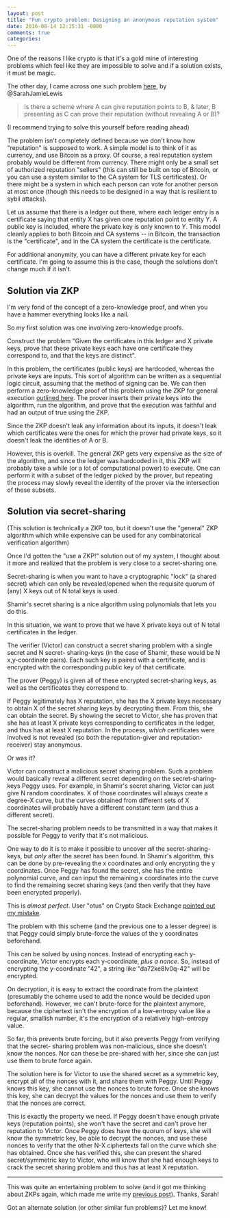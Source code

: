 ```yaml
---
layout: post
title: "Fun crypto problem: Designing an anonymous reputation system"
date: 2016-08-14 12:15:31 -0800
comments: true
categories: 
---
```


One of the reasons I like crypto is that it's a gold mine of interesting problems which feel
like they are impossible to solve and if a solution exists, it must be magic.

The other day, I came across one such problem [here][sarah-tweet], by @SarahJamieLewis

> Is there a scheme where A can give reputation points to B, & later, B presenting as C can prove
> their reputation (without revealing A or B)?

(I recommend trying to solve this yourself before reading ahead)

The problem isn't completely defined because we don't know how "reputation" is supposed to work. A
simple model is to think of it as currency, and use Bitcoin as a proxy. Of course, a real reputation
system probably would be different from currency. There might only be a small set of authorized
reputation "sellers" (this can still be built on top of Bitcoin, or you can use a system similar to
the CA system for TLS certificates). Or there might be a system in which each person can vote for
another person at most once (though this needs to be designed in a way that is resilient to sybil
attacks).

Let us assume that there is a ledger out there, where each ledger entry is a certificate saying that
entity X has given one reputation point to entity Y. A public key is included, where the private key
is only known to Y. This model cleanly applies to both Bitcoin and CA systems -- in Bitcoin, the
transaction is the "certificate", and in the CA system the certificate is the certificate.

For additional anonymity, you can have a different private key for each certificate. I'm going to
assume this is the case, though the solutions don't change much if it isn't.

## Solution via ZKP

I'm very fond of the concept of a zero-knowledge proof, and when you have a hammer everything looks
like a nail.

So my first solution was one involving zero-knowledge proofs.

Construct the problem "Given the certificates in this ledger and X private keys, prove that these
private keys each have one certificate they correspond to, and that the keys are distinct".

In this problem, the certificates (public keys) are hardcoded, whereas the private keys are inputs.
This sort of algorithm can be written as a sequential logic circuit, assuming that the method of
signing can be. We can then perform a zero-knowledge proof of this problem using the ZKP for general
execution [outlined here][zkp-general]. The prover inserts their private keys into the algorithm,
run the algorithm, and prove that the execution was faithful and had an output of true using the ZKP.

Since the ZKP doesn't leak any information about its inputs, it doesn't leak which certificates
were the ones for which the prover had private keys, so it doesn't leak the identities of A or B.

However, this is overkill. The general ZKP gets very expensive as the size of the algorithm, and
since the ledger was hardcoded in it, this ZKP will probably take a while (or a lot of computational
power) to execute. One can perform it with a subset of the ledger picked by the prover, but
repeating the process may slowly reveal the identity of the prover via the intersection of these
subsets.

## Solution via secret-sharing

(This solution is technically a ZKP too, but it doesn't use the "general" ZKP algorithm which
while expensive can be used for any combinatorical verification algorithm)

Once I'd gotten the "use a ZKP!" solution out of my system, I thought about it more and realized
that the problem is very close to a secret-sharing one.

Secret-sharing is when you want to have a cryptographic "lock" (a shared secret) which can only be
revealed/opened when the requisite quorum of (any) X keys out of N total keys is used.

Shamir's secret sharing is a nice algorithm using polynomials that lets you do this.

In this situation, we want to prove that we have X private keys out of N total certificates in the
ledger.

The verifier (Victor) can construct a secret sharing problem with a single secret and N secret-
sharing-keys (in the case of Shamir, these would be N x,y-coordinate pairs). Each such key is paired
with a certificate, and is encrypted with the corresponding public key of that certificate.

The prover (Peggy) is given all of these encrypted secret-sharing keys, as well as the certificates
they correspond to.

If Peggy legitimately has X reputation, she has the X private keys necessary to obtain X of the
secret sharing keys by decrypting them. From this, she can obtain the secret. By showing the secret
to Victor, she has proven that she has at least X private keys corresponding to certificates in the
ledger, and thus has at least X reputation. In the process, _which_ certificates were involved is
not revealed (so both the reputation-giver and reputation-receiver) stay anonymous.

Or was it?

Victor can construct a malicious secret sharing problem. Such a problem would basically reveal a
different secret depending on the secret-sharing-keys Peggy uses. For example, in Shamir's secret
sharing, Victor can just give N random coordinates. X of those coordinates will always create a
degree-X curve, but the curves obtained from different sets of X coordinates will probably have a
different constant term (and thus a different secret).

The secret-sharing problem needs to be transmitted in a way that makes it possible for Peggy to
verify that it's not malicious.

One way to do it is to make it possible to uncover _all_ the secret-sharing-keys, but _only_ after
the secret has been found. In Shamir's algorithm, this can be done by pre-revealing the x
coordinates and only encrypting the y coordinates. Once Peggy has found the secret, she has the
entire polynomial curve, and can input the remaining x coordinates into the curve to find the
remaining secret sharing keys (and then verify that they have been encrypted properly).

This is _almost perfect_. User "otus" on Crypto Stack Exchange [pointed out my mistake][cryptose].

The problem with this scheme (and the previous one to a lesser degree) is that Peggy could simply
brute-force the values of the y coordinates beforehand.

This can be solved by using nonces. Instead of encrypting each y-coordinate, Victor encrypts each
y-coordinate, _plus a nonce_. So, instead of encrypting the y-coordinate "42", a string like
"da72ke8lv0q-42" will be encrypted.

On decryption, it is easy to extract the coordinate from the plaintext (presumably the scheme used
to add the nonce would be decided upon beforehand). However, we can't brute-force for the plaintext
anymore, because the ciphertext isn't the encryption of a low-entropy value like a regular, smallish
number, it's the encryption of a relatively high-entropy value.

So far, this prevents brute forcing, but it also prevents Peggy from verifying that the secret-
sharing problem was non-malicious, since she doesn't know the nonces. Nor can these be pre-shared
with her, since she can just use them to brute force again.

The solution here is for Victor to use the shared secret as a symmetric key, encrypt all of the
nonces with it, and share them with Peggy. Until Peggy knows this key, she cannot use the nonces to
brute force. Once she knows this key, she can decrypt the values for the nonces and use them to
verify that the nonces are correct.

This is exactly the property we need. If Peggy doesn't have enough private keys (reputation points),
she won't have the secret and can't prove her reputation to Victor. Once Peggy does have the quorum
of keys, she will know the symmetric key, be able to decrypt the nonces, and use these nonces to
verify that the other N-X ciphertexts fall on the curve which she has obtained. Once she has
verified this, she can present the shared secret/symmetric key to Victor, who will know that she
had enough keys to crack the secret sharing problem and thus has at least X reputation.

----------------

This was quite an entertaining problem to solve (and it got me thinking about ZKPs again, which
made me write my [previous post][post-prev]). Thanks, Sarah!

Got an alternate solution (or other similar fun problems)? Let me know!


 [sarah-tweet]: https://twitter.com/SarahJamieLewis/status/763060674956173314
 [zkp-general]: http://manishearth.github.io/blog/2016/03/05/exploring-zero-knowledge-proofs/
 [cryptose]: http://crypto.stackexchange.com/q/39274/2081
 [post-prev]: http://manishearth.github.io/blog/2016/08/10/interactive-sudoku-zero-knowledge-proof/